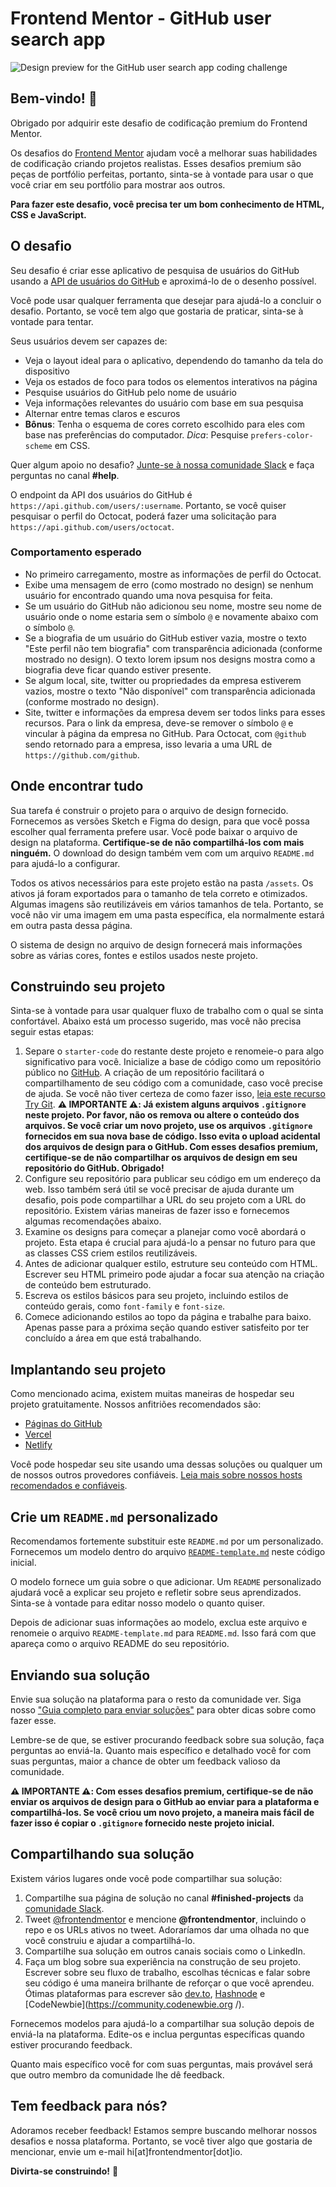 # Frontend Mentor - GitHub user search app

![Design preview for the GitHub user search app coding challenge](./preview.jpg)

## Bem-vindo! 👋

Obrigado por adquirir este desafio de codificação premium do Frontend Mentor.

Os desafios do [Frontend Mentor](https://www.frontendmentor.io) ajudam você a melhorar suas habilidades de codificação criando projetos realistas. Esses desafios premium são peças de portfólio perfeitas, portanto, sinta-se à vontade para usar o que você criar em seu portfólio para mostrar aos outros.

**Para fazer este desafio, você precisa ter um bom conhecimento de HTML, CSS e JavaScript.**

## O desafio

Seu desafio é criar esse aplicativo de pesquisa de usuários do GitHub usando a [API de usuários do GitHub](https://docs.github.com/en/rest/reference/users#get-a-user) e aproximá-lo de o desenho possível.

Você pode usar qualquer ferramenta que desejar para ajudá-lo a concluir o desafio. Portanto, se você tem algo que gostaria de praticar, sinta-se à vontade para tentar.

Seus usuários devem ser capazes de:

- Veja o layout ideal para o aplicativo, dependendo do tamanho da tela do dispositivo
- Veja os estados de foco para todos os elementos interativos na página
- Pesquise usuários do GitHub pelo nome de usuário
- Veja informações relevantes do usuário com base em sua pesquisa
- Alternar entre temas claros e escuros
- **Bônus**: Tenha o esquema de cores correto escolhido para eles com base nas preferências do computador. _Dica_: Pesquise `prefers-color-scheme` em CSS.

Quer algum apoio no desafio? [Junte-se à nossa comunidade Slack](https://www.frontendmentor.io/slack) e faça perguntas no canal **#help**.

O endpoint da API dos usuários do GitHub é `https://api.github.com/users/:username`. Portanto, se você quiser pesquisar o perfil do Octocat, poderá fazer uma solicitação para `https://api.github.com/users/octocat`.

### Comportamento esperado

- No primeiro carregamento, mostre as informações de perfil do Octocat.
- Exibe uma mensagem de erro (como mostrado no design) se nenhum usuário for encontrado quando uma nova pesquisa for feita.
- Se um usuário do GitHub não adicionou seu nome, mostre seu nome de usuário onde o nome estaria sem o símbolo `@` e novamente abaixo com o símbolo `@`.
- Se a biografia de um usuário do GitHub estiver vazia, mostre o texto "Este perfil não tem biografia" com transparência adicionada (conforme mostrado no design). O texto lorem ipsum nos designs mostra como a biografia deve ficar quando estiver presente.
- Se algum local, site, twitter ou propriedades da empresa estiverem vazios, mostre o texto "Não disponível" com transparência adicionada (conforme mostrado no design).
- Site, twitter e informações da empresa devem ser todos links para esses recursos. Para o link da empresa, deve-se remover o símbolo `@` e vincular à página da empresa no GitHub. Para Octocat, com `@github` sendo retornado para a empresa, isso levaria a uma URL de `https://github.com/github`.

## Onde encontrar tudo

Sua tarefa é construir o projeto para o arquivo de design fornecido. Fornecemos as versões Sketch e Figma do design, para que você possa escolher qual ferramenta prefere usar. Você pode baixar o arquivo de design na plataforma. **Certifique-se de não compartilhá-los com mais ninguém.** O download do design também vem com um arquivo `README.md` para ajudá-lo a configurar.

Todos os ativos necessários para este projeto estão na pasta `/assets`. Os ativos já foram exportados para o tamanho de tela correto e otimizados. Algumas imagens são reutilizáveis ​​em vários tamanhos de tela. Portanto, se você não vir uma imagem em uma pasta específica, ela normalmente estará em outra pasta dessa página.

O sistema de design no arquivo de design fornecerá mais informações sobre as várias cores, fontes e estilos usados ​​neste projeto.

## Construindo seu projeto

Sinta-se à vontade para usar qualquer fluxo de trabalho com o qual se sinta confortável. Abaixo está um processo sugerido, mas você não precisa seguir estas etapas:

1. Separe o `starter-code` do restante deste projeto e renomeie-o para algo significativo para você. Inicialize a base de código como um repositório público no [GitHub](https://github.com/). A criação de um repositório facilitará o compartilhamento de seu código com a comunidade, caso você precise de ajuda. Se você não tiver certeza de como fazer isso, [leia este recurso Try Git](https://try.github.io/). **⚠️ IMPORTANTE ⚠️: Já existem alguns arquivos `.gitignore` neste projeto. Por favor, não os remova ou altere o conteúdo dos arquivos. Se você criar um novo projeto, use os arquivos `.gitignore` fornecidos em sua nova base de código. Isso evita o upload acidental dos arquivos de design para o GitHub. Com esses desafios premium, certifique-se de não compartilhar os arquivos de design em seu repositório do GitHub. Obrigado!**
2. Configure seu repositório para publicar seu código em um endereço da web. Isso também será útil se você precisar de ajuda durante um desafio, pois pode compartilhar a URL do seu projeto com a URL do repositório. Existem várias maneiras de fazer isso e fornecemos algumas recomendações abaixo.
3. Examine os designs para começar a planejar como você abordará o projeto. Esta etapa é crucial para ajudá-lo a pensar no futuro para que as classes CSS criem estilos reutilizáveis.
4. Antes de adicionar qualquer estilo, estruture seu conteúdo com HTML. Escrever seu HTML primeiro pode ajudar a focar sua atenção na criação de conteúdo bem estruturado.
5. Escreva os estilos básicos para seu projeto, incluindo estilos de conteúdo gerais, como `font-family` e `font-size`.
6. Comece adicionando estilos ao topo da página e trabalhe para baixo. Apenas passe para a próxima seção quando estiver satisfeito por ter concluído a área em que está trabalhando.

## Implantando seu projeto

Como mencionado acima, existem muitas maneiras de hospedar seu projeto gratuitamente. Nossos anfitriões recomendados são:

- [Páginas do GitHub](https://pages.github.com/)
- [Vercel](https://vercel.com/)
- [Netlify](https://www.netlify.com/)

Você pode hospedar seu site usando uma dessas soluções ou qualquer um de nossos outros provedores confiáveis. [Leia mais sobre nossos hosts recomendados e confiáveis](https://medium.com/frontend-mentor/frontend-mentor-trusted-hosting-providers-bf000dfebe).

## Crie um `README.md` personalizado

Recomendamos fortemente substituir este `README.md` por um personalizado. Fornecemos um modelo dentro do arquivo [`README-template.md`](./README-template.md) neste código inicial.

O modelo fornece um guia sobre o que adicionar. Um `README` personalizado ajudará você a explicar seu projeto e refletir sobre seus aprendizados. Sinta-se à vontade para editar nosso modelo o quanto quiser.

Depois de adicionar suas informações ao modelo, exclua este arquivo e renomeie o arquivo `README-template.md` para `README.md`. Isso fará com que apareça como o arquivo README do seu repositório.

## Enviando sua solução

Envie sua solução na plataforma para o resto da comunidade ver. Siga nosso ["Guia completo para enviar soluções"](https://medium.com/frontend-mentor/a-complete-guide-to-submitted-solutions-on-frontend-mentor-ac6384162248) para obter dicas sobre como fazer esse.

Lembre-se de que, se estiver procurando feedback sobre sua solução, faça perguntas ao enviá-la. Quanto mais específico e detalhado você for com suas perguntas, maior a chance de obter um feedback valioso da comunidade.

**⚠️ IMPORTANTE ⚠️: Com esses desafios premium, certifique-se de não enviar os arquivos de design para o GitHub ao enviar para a plataforma e compartilhá-los. Se você criou um novo projeto, a maneira mais fácil de fazer isso é copiar o `.gitignore` fornecido neste projeto inicial.**

## Compartilhando sua solução

Existem vários lugares onde você pode compartilhar sua solução:

1. Compartilhe sua página de solução no canal **#finished-projects** da [comunidade Slack](https://www.frontendmentor.io/slack).
2. Tweet [@frontendmentor](https://twitter.com/frontendmentor) e mencione **@frontendmentor**, incluindo o repo e os URLs ativos no tweet. Adoraríamos dar uma olhada no que você construiu e ajudar a compartilhá-lo.
3. Compartilhe sua solução em outros canais sociais como o LinkedIn.
4. Faça um blog sobre sua experiência na construção de seu projeto. Escrever sobre seu fluxo de trabalho, escolhas técnicas e falar sobre seu código é uma maneira brilhante de reforçar o que você aprendeu. Ótimas plataformas para escrever são [dev.to](https://dev.to/), [Hashnode](https://hashnode.com/) e [CodeNewbie](https://community.codenewbie.org /).

Fornecemos modelos para ajudá-lo a compartilhar sua solução depois de enviá-la na plataforma. Edite-os e inclua perguntas específicas quando estiver procurando feedback.

Quanto mais específico você for com suas perguntas, mais provável será que outro membro da comunidade lhe dê feedback.

## Tem feedback para nós?

Adoramos receber feedback! Estamos sempre buscando melhorar nossos desafios e nossa plataforma. Portanto, se você tiver algo que gostaria de mencionar, envie um e-mail hi[at]frontendmentor[dot]io.

**Divirta-se construindo!** 🚀
